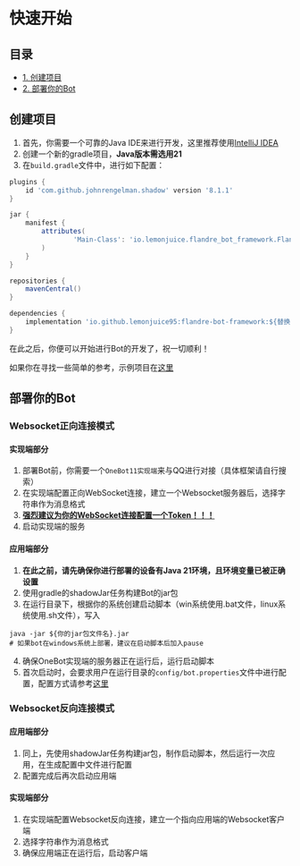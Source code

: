 # 快速开始

## 目录
- [1. 创建项目](#创建项目)
- [2. 部署你的Bot](#部署你的Bot)

## 创建项目

1. 首先，你需要一个可靠的Java IDE来进行开发，这里推荐使用[IntelliJ IDEA](https://www.jetbrains.com.cn/idea/)
2. 创建一个新的gradle项目，**Java版本需选用21**
3. 在`build.gradle`文件中，进行如下配置：
```groovy
plugins {
    id 'com.github.johnrengelman.shadow' version '8.1.1'
}

jar {
    manifest {
        attributes(
                'Main-Class': 'io.lemonjuice.flandre_bot_framework.FlandreBot'
        )
    }
}

repositories {
    mavenCentral()
}

dependencies {
    implementation 'io.github.lemonjuice95:flandre-bot-framework:${替换为具体框架版本}'
}
```

在此之后，你便可以开始进行Bot的开发了，祝一切顺利！

如果你在寻找一些简单的参考，示例项目在[这里](https://github.com/LemonJuice95/flandre-bot-example)

## 部署你的Bot

### Websocket正向连接模式

#### 实现端部分

1. 部署Bot前，你需要一个`OneBot11实现端`来与QQ进行对接（具体框架请自行搜索）
2. 在实现端配置正向WebSocket连接，建立一个Websocket服务器后，选择字符串作为消息格式
3. **<u>强烈建议为你的WebSocket连接配置一个Token！！！</u>**
4. 启动实现端的服务

#### 应用端部分

1. **在此之前，请先确保你进行部署的设备有Java 21环境，且环境变量已被正确设置**
2. 使用gradle的shadowJar任务构建Bot的jar包
3. 在运行目录下，根据你的系统创建启动脚本（win系统使用.bat文件，linux系统使用.sh文件），写入
```shell
java -jar ${你的jar包文件名}.jar
# 如果bot在windows系统上部署，建议在启动脚本后加入pause
```
4. 确保OneBot实现端的服务器正在运行后，运行启动脚本
5. 首次启动时，会要求用户在运行目录的`config/bot.properties`文件中进行配置，配置方式请参考[这里](base_config.md)

### Websocket反向连接模式

#### 应用端部分

1. 同上，先使用shadowJar任务构建jar包，制作启动脚本，然后运行一次应用，在生成配置中文件进行配置
2. 配置完成后再次启动应用端

#### 实现端部分

1. 在实现端配置Websocket反向连接，建立一个指向应用端的Websocket客户端
2. 选择字符串作为消息格式
3. 确保应用端正在运行后，启动客户端